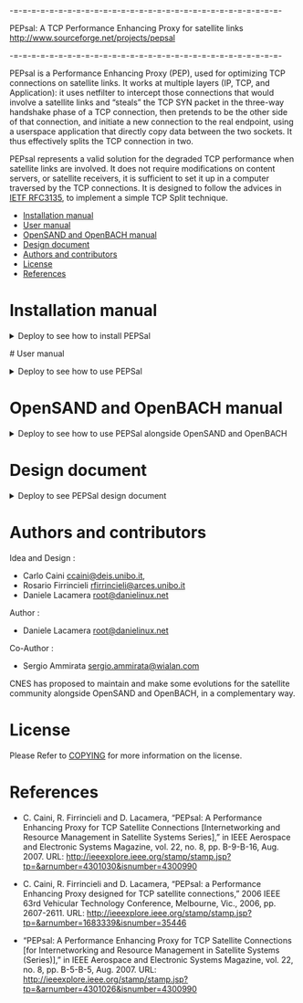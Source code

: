 -=-=-=-=-=-=-=-=-=-=-=-=-=-=-=-=-=-=-=-=-=-=-=-=-=-=-=-=-=-=-

PEPsal: A TCP Performance Enhancing Proxy for satellite links
http://www.sourceforge.net/projects/pepsal

-=-=-=-=-=-=-=-=-=-=-=-=-=-=-=-=-=-=-=-=-=-=-=-=-=-=-=-=-=-=-

PEPsal is a Performance Enhancing Proxy (PEP), used for optimizing TCP connections on satellite links. It works at multiple layers (IP, TCP, and Application): it uses netfilter to intercept those connections that would involve a satellite links and “steals” the TCP SYN packet in the three-way handshake phase of a TCP connection, then pretends to be the other side of that connection, and initiate a new connection to the real endpoint, using a userspace application that directly copy data between the two sockets. It thus effectively splits the TCP connection in two.

PEPsal represents a valid solution for the degraded TCP performance when satellite links are involved. It does not require modifications on content servers, or satellite receivers, it is sufficient to set it up in a computer traversed by the TCP connections.
It is designed to follow the advices in [IETF RFC3135](https://datatracker.ietf.org/doc/html/rfc3135), to implement a simple TCP Split technique.

- [Installation manual](#installation-manual)
- [User manual](#user-manual)
- [OpenSAND and OpenBACH manual](#opensand-and-openbach-manual)
- [Design document](#design-document)
- [Authors and contributors](#authors-and-contributors)
- [License](#license)
- [References](#references)

# Installation manual

<details><summary>Deploy to see how to install PEPSal</summary>

TODO

</details>

# User manual

<details><summary>Deploy to see how to use PEPSal</summary>

TODO

</details>

# OpenSAND and OpenBACH manual

<details><summary>Deploy to see how to use PEPSal alongside OpenSAND and OpenBACH</summary>

TODO

</details>

# Design document

<details><summary>Deploy to see PEPSal design document</summary>

TODO

</details>

# Authors and contributors

Idea and Design	: 
- Carlo Caini <ccaini@deis.unibo.it>, 
- Rosario Firrincieli <rfirrincieli@arces.unibo.it>  
- Daniele Lacamera <root@danielinux.net>

Author		: 
- Daniele Lacamera <root@danielinux.net>

Co-Author	: 
- Sergio Ammirata <sergio.ammirata@wialan.com>

CNES has proposed to maintain and make some evolutions for the satellite community alongside OpenSAND and OpenBACH, in a complementary way. 

# License 

Please Refer to [COPYING](https://gitlab.cnes.fr/openbach/pepsal/-/blob/master/COPYING) for more information on the license.

# References

- C. Caini, R. Firrincieli and D. Lacamera, “PEPsal: A Performance Enhancing Proxy for TCP Satellite Connections [Internetworking and Resource Management in Satellite Systems Series],” in IEEE Aerospace and Electronic Systems Magazine, vol. 22, no. 8, pp. B-9-B-16, Aug. 2007. URL: http://ieeexplore.ieee.org/stamp/stamp.jsp?tp=&arnumber=4301030&isnumber=4300990

- C. Caini, R. Firrincieli and D. Lacamera, “PEPsal: a Performance Enhancing Proxy designed for TCP satellite connections,” 2006 IEEE 63rd Vehicular Technology Conference, Melbourne, Vic., 2006, pp. 2607-2611. URL: http://ieeexplore.ieee.org/stamp/stamp.jsp?tp=&arnumber=1683339&isnumber=35446

- “PEPsal: A Performance Enhancing Proxy for TCP Satellite Connections [for Internetworking and Resource Management in Satellite Systems (Series)],” in IEEE Aerospace and Electronic Systems Magazine, vol. 22, no. 8, pp. B-5-B-5, Aug. 2007. URL: http://ieeexplore.ieee.org/stamp/stamp.jsp?tp=&arnumber=4301026&isnumber=4300990


